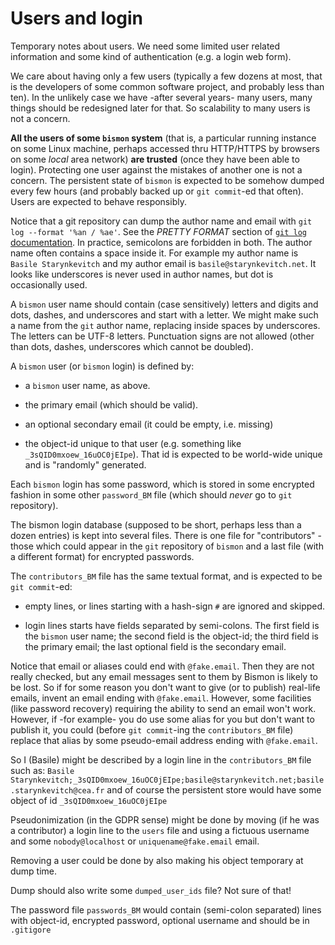 <!-- file userlogin.md -->

# Users and login #

Temporary notes about users. We need some limited user related
information and some kind of authentication (e.g. a login web form).

We care about having only a few users (typically a few dozens at most,
that is the developers of some common software project, and probably
less than ten). In the unlikely case we have -after several years-
many users, many things should be redesigned later for that. So
scalability to many users is not a concern.

**All the users of some `bismon` system** (that is, a particular
running instance on some Linux machine, perhaps accessed thru
HTTP/HTTPS by browsers on some *local* area network) **are trusted**
(once they have been able to login). Protecting one user against the
mistakes of another one is not a concern. The persistent state of
`bismon` is expected to be somehow dumped every few hours (and
probably backed up or `git commit`-ed that often). Users are expected
to behave responsibly.

Notice that a git repository can dump the author name and email with
`git log --format '%an / %ae'`. See the *PRETTY FORMAT* section of
[`git log` documentation](https://git-scm.com/docs/git-log.html). In
practice, semicolons are forbidden in both. The author name often
contains a space inside it. For example my author name is `Basile
Starynkevitch` and my author email is `basile@starynkevitch.net`. It
looks like underscores is never used in author names, but dot is
occasionally used.

A `bismon` user name should contain (case sensitively) letters and
digits and dots, dashes, and underscores and start with a letter. We
might make such a name from the `git` author name, replacing inside
spaces by underscores. The letters can be UTF-8 letters. Punctuation
signs are not allowed (other than dots, dashes, underscores which
cannot be doubled).

A `bismon` user (or `bismon` login) is defined by:

* a `bismon` user name, as above.

* the primary email (which should be valid).

* an optional secondary email (it could be empty, i.e. missing)

* the object-id unique to that user (e.g. something like
  `_3sQID0mxoew_16uOC0jEIpe`). That id is expected to be world-wide
  unique and is "randomly" generated.
  
Each `bismon` login has some password, which is stored in some
encrypted fashion in some other `password_BM` file (which should
*never* go to `git` repository).

The bismon login database (supposed to be short, perhaps less than a
dozen entries) is kept into several files. There is one file for
"contributors" - those which could appear in the `git` repository of
`bismon`
and a last file (with a different format) for encrypted passwords.

The `contributors_BM` file has the same textual format, and
 is expected to be `git commit`-ed:

* empty lines, or lines starting with a hash-sign `#` are ignored and
  skipped.
  
* login lines starts have fields separated by semi-colons. The first
  field is the `bismon` user name; the second field is the object-id;
  the third field is the primary email; the last optional field is the
  secondary email.

Notice that email or aliases could end with `@fake.email`. Then they
are not really checked, but any email messages sent to them by Bismon
is likely to be lost. So if for some reason you don't want to give (or
to publish) real-life emails, invent an email ending with
`@fake.email`. However, some facilities (like password recovery)
requiring the ability to send an email won't work. However, if -for
example- you do use some alias for you but don't want to publish it,
you could (before `git commit`-ing the `contributors_BM` file) replace
that alias by some pseudo-email address ending with `@fake.email`.
  
So I (Basile) might be described by a login line in the `contributors_BM`
file such as:
`Basile Starynkevitch;_3sQID0mxoew_16uOC0jEIpe;basile@starynkevitch.net;basile.starynkevitch@cea.fr`
and of course the persistent store would have some object of id
`_3sQID0mxoew_16uOC0jEIpe`


Pseudonimization (in the GDPR sense) might be done by moving (if he
was a contributor) a login line to the `users` file and using a
fictuous username and some `nobody@localhost` or
`uniquename@fake.email` email.

Removing a user could be done by also making his object temporary at
dump time.

Dump should also write some `dumped_user_ids` file?  Not sure of that!

The password file `passwords_BM` would contain (semi-colon separated)
lines with object-id, encrypted password, optional username and should
be in `.gitigore`

